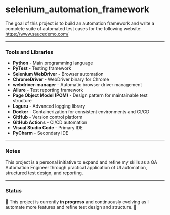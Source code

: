 # selenium_automation_framework

The goal of this project is to build an automation framework and write a complete suite of automated test cases for the following website:  
<https://www.saucedemo.com/>

---

### Tools and Libraries

- **Python** - Main programming language  
- **PyTest** - Testing framework  
- **Selenium WebDriver** - Browser automation  
- **ChromeDriver** - WebDriver binary for Chrome  
- **webdriver-manager** - Automatic browser driver management  
- **Allure** - Test reporting framework  
- **Page Object Model (POM)** - Design pattern for maintainable test structure  
- **Loguru** - Advanced logging library  
- **Docker** - Containerization for consistent environments and CI/CD  
- **GitHub** - Version control platform  
- **GitHub Actions** - CI/CD automation  
- **Visual Studio Code** - Primary IDE  
- **PyCharm** - Secondary IDE  

---

### Notes

This project is a personal initiative to expand and refine my skills as a QA Automation Engineer through practical application of UI automation, structured test design, and reporting.

---

### Status

🚧 This project is currently **in progress** and continuously evolving as I automate more features and refine test design and structure. 🚧
